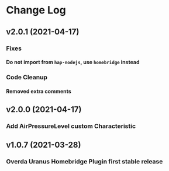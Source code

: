 # Change Log

## v2.0.1 (2021-04-17)

### Fixes
#### Do not import from `hap-nodejs`, use `homebridge` instead

### Code Cleanup
#### Removed extra comments

## v2.0.0 (2021-04-17)

### Add AirPressureLevel custom Characteristic

## v1.0.7 (2021-03-28)

### Overda Uranus Homebridge Plugin first stable release
